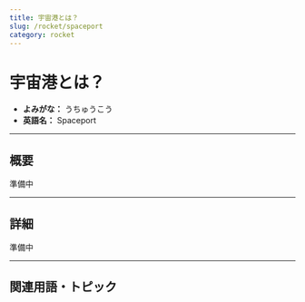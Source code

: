 ```yaml
---
title: 宇宙港とは？
slug: /rocket/spaceport
category: rocket
---
```


# 宇宙港とは？

- **よみがな：** うちゅうこう  
- **英語名：** Spaceport  

---

## 概要

準備中

---

## 詳細

準備中

---

## 関連用語・トピック
